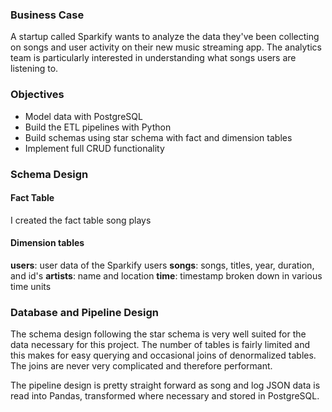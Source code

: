 ### Business Case
A startup called Sparkify wants to analyze the data they've been collecting on songs and user activity on their new music streaming app. The analytics team is particularly interested in understanding what songs users are listening to. 

### Objectives
- Model data with PostgreSQL
- Build the ETL pipelines with Python
- Build schemas using star schema with fact and dimension tables
- Implement full CRUD functionality

### Schema Design
#### Fact Table
I created the fact table song plays 

#### Dimension tables
**users**: user data of the Sparkify users
**songs**: songs, titles, year, duration, and id's
**artists**: name and location
**time**: timestamp broken down in various time units

### Database and Pipeline Design
The schema design following the star schema is very well suited for the data necessary for this project.
The number of tables is fairly limited and this makes for easy querying and occasional joins of denormalized tables.
The joins are never very complicated and therefore performant.

The pipeline design is pretty straight forward as song and log JSON data is read into Pandas, transformed where necessary and stored in PostgreSQL.

